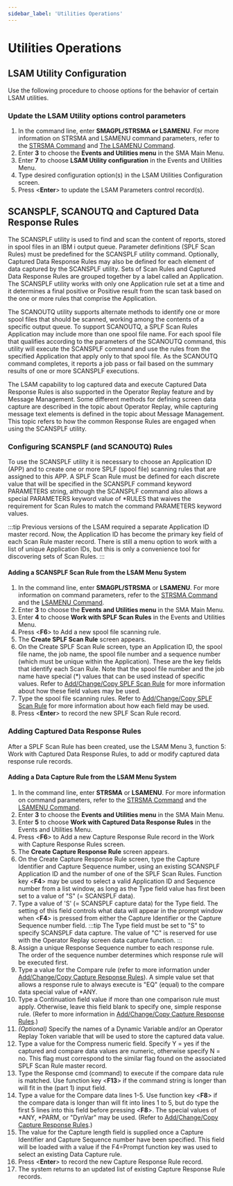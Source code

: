 ```yaml
---
sidebar_label: 'Utilities Operations'
---
```

# Utilities Operations

## LSAM Utility Configuration

Use the following procedure to choose options for the behavior of certain LSAM utilities.

### Update the LSAM Utility options control parameters

1. In the command line, enter **SMAGPL/STRSMA or LSAMENU**. For more information on STRSMA and LSAMENU command parameters, refer to the [STRSMA Command](../operations/lsam.md#the-strsma-command) and [The LSAMENU Command](../operations/lsam.md#the-lsamenu-command).
2. Enter **3** to choose the **Events and Utilities menu** in the SMA Main Menu.
3. Enter **7** to choose **LSAM Utility configuration** in the Events and Utilities Menu.
4. Type desired configuration option(s) in the LSAM Utilities Configuration screen.
5. Press <**Enter**> to update the LSAM Parameters control record(s).

## SCANSPLF, SCANOUTQ and Captured Data Response Rules

The SCANSPLF utility is used to find and scan the content of reports, stored in spool files in an IBM i output queue. Parameter definitions (SPLF Scan Rules) must be predefined for the SCANSPLF utility command. Optionally, Captured Data Response Rules may also be defined for each element of data captured by the SCANSPLF utility. Sets of Scan Rules and Captured Data Response Rules are grouped together by a label called an Application. The SCANSPLF utility works with only one Application rule
set at a time and it determines a final positive or Positive result from the scan task based on the one or more rules that comprise the Application.

The SCANOUTQ utility supports alternate methods to identify one or more spool files that should be scanned, working among the contents of a specific output queue. To support SCANOUTQ, a SPLF Scan Rules Application may include more than one spool file name. For each spool file that qualifies according to the parameters of the SCANOUTQ command, this utility will execute the SCANSPLF command and use the rules from the specified Application that apply only to that spool file. As the
SCANOUTQ command completes, it reports a job pass or fail based on the summary results of one or more SCANSPLF executions. 

The LSAM capability to log captured data and execute Captured Data Response Rules is also supported in the Operator Replay feature and by Message Management. Some different methods for defining screen data capture are described in the topic about Operator Replay, while capturing message text elements is defined in the topic about Message Management. This topic refers to how the common Response Rules are engaged when using the SCANSPLF utility.

### Configuring SCANSPLF (and SCANOUTQ) Rules

To use the SCANSPLF utility it is necessary to choose an Application ID (APP) and to create one or more SPLF (spool file) scanning rules that are assigned to this APP. A SPLF Scan Rule must be defined for each discrete value that will be specified in the SCANSPLF command keyword PARAMETERS string, although the SCANSPLF command also allows a special PARAMETERS keyword value of \*RULES that waives the requirement for Scan Rules to match the command PARAMETERS keyword values.

:::tip
Previous versions of the LSAM required a separate Application ID master record. Now, the Application ID has become the primary key field of each Scan Rule master record. There is still a menu option to work with a list of unique Application IDs, but this is only a convenience tool for discovering sets of Scan Rules.
:::

#### Adding a SCANSPLF Scan Rule from the LSAM Menu System

1. In the command line, enter **SMAGPL/STRSMA** or **LSAMENU**. For more information on command parameters, refer to the [STRSMA Command](../operations/lsam.md#the-strsma-command) and the [LSAMENU Command](../operations/lsam.md#the-lsamenu-command).
2. Enter **3** to choose the **Events and Utilities menu** in the SMA Main Menu.
3. Enter **4** to choose **Work with SPLF Scan Rules** in the Events and Utilities Menu.
4. Press <**F6**> to Add a new spool file scanning rule.
5. The **Create SPLF Scan Rule** screen appears.
6. On the Create SPLF Scan Rule screen, type an Application ID, the spool file name, the job name, the spool file number and a sequence number (which must be unique within the Application). These are the key fields that identify each Scan Rule. Note that the spool file number and the job name have special (\*) values that can be used instead of specific values. Refer to [Add/Change/Copy SPLF Scan Rule](../events-utilities/utilities-screens.md#addchangecopy-splf-scan-rule) for more information about how these field values may be used.
7. Type the spool file scanning rules. Refer to [Add/Change/Copy SPLF Scan Rule](../events-utilities/utilities-screens.md#addchangecopy-splf-scan-rule) for more information about how  each field may be used.
8. Press <**Enter**> to record the new SPLF Scan Rule record.

### Adding Captured Data Response Rules

After a SPLF Scan Rule has been created, use the LSAM Menu 3, function 5: Work with Captured Data Response Rules, to add or modify captured data response rule records.

#### Adding a Data Capture Rule from the LSAM Menu System

1. In the command line, enter **STRSMA** or **LSAMENU**. For more information on command parameters, refer to the [STRSMA Command](../operations/lsam.md#the-strsma-command) and the [LSAMENU Command](../operations/lsam.md#the-lsamenu-command).
2. Enter **3** to choose the **Events and Utilities menu** in the SMA Main Menu.
3. Enter **5** to choose **Work with Captured Data Response Rules** in the Events and Utilities Menu.
4. Press <**F6**> to Add a new Capture Response Rule record in the Work with Capture Response Rules screen.
5. The **Create Capture Response Rule** screen appears.
6. On the Create Capture Response Rule screen, type the Capture Identifier and Capture Sequence number, using an existing SCANSPLF Application ID and the number of one of the SPLF Scan Rules. Function key <**F4**> may be used to select a valid Application ID and Sequence number from a list window, as long as the Type field value has first been set to a value of "S" (= SCANSPLF data).
7. Type a value of 'S' (= SCANSPLF capture data) for the Type field. The setting of this field controls what data will appear in the prompt window when <**F4**> is pressed from either the Capture Identifier or the Capture Sequence number field.
:::tip
The Type field must be set to "S" to specify SCANSPLF data capture. The value of "C" is reserved for use with the Operator Replay screen data capture function.
:::
8. Assign a unique Response Sequence number to each response rule. The order of the sequence number determines which response rule will be executed first.
9. Type a value for the Compare rule (refer to more information under [Add/Change/Copy Capture Response Rules](../events-utilities/utilities-screens.md#addchangecopy-capture-response-rules)). A simple value set that allows a response rule to always execute is "EQ" (equal) to the compare data special value of *ANY.
10. Type a Continuation field value if more than one comparison rule must apply. Otherwise, leave this field blank to specify one, simple response rule. (Refer to more information in [Add/Change/Copy Capture Response Rules](#Add/Chan2).)
11. *(Optional)* Specify the names of a Dynamic Variable  and/or an Operator Replay Token variable that will be used to store the captured data value.
12. Type a value for the Compress numeric field. Specify Y = yes if the captured and compare data values are numeric, otherwise specify N = no. This flag must correspond to the similar flag found on the associated SPLF Scan Rule master record.
13. Type the Response cmd (command) to execute if the compare data rule is matched. Use function key <**F13**> if the command string is longer than will fit in the (part 1) input field.
14. Type a value for the Compare data lines 1-5. Use function key <**F8**> if the compare data is longer than will fit into lines 1 to 5, but do type the first 5 lines into this field before pressing <**F8**>. The special values of \*ANY, \*PARM, or "DynVar" may be used. (Refer to [Add/Change/Copy Capture Response Rules](../events-utilities/utilities-screens.md#addchangecopy-capture-response-rules).)
15. The value for the Capture length field is supplied once a Capture Identifier and Capture Sequence number have been specified. This field will be loaded with a value if the F4=Prompt function key was used to select an existing Data Capture rule.
16. Press <**Enter**> to record the new Capture Response Rule record.
17. The system returns to an updated list of existing Capture Response Rule records.
